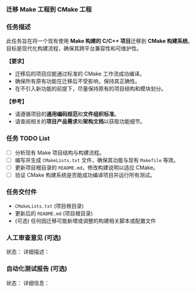 ### 迁移 Make 工程到 CMake 工程

### 任务描述
此任务旨在将一个现有使用 **Make 构建的 C/C++ 项目**迁移到 **CMake 构建系统**。目标是现代化构建流程，确保其跨平台兼容性和可维护性。

**【要求】**
- 迁移后的项目应能通过标准的 CMake 工作流成功编译。
- 确保所有原有功能在迁移后不受影响，保持其正确性。
- 在不引入新功能的前提下，尽量保持原有的项目结构和模块划分。

**【参考】**
- 请遵循项目的**通用编码规范**和**文件组织标准**。
- 请查阅相关的**项目产品需求**和**架构文档**以获取功能细节。


### 任务 TODO List
- [ ] 分析现有 Make 项目结构与构建流程。
- [ ] 编写并生成 `CMakeLists.txt` 文件，确保其功能与现有 `Makefile` 等效。
- [ ] 更新项目根目录的 `README.md`，修改构建说明以适应 CMake。
- [ ] 验证 CMake 构建系统是否能成功编译项目并运行所有测试。

### 任务交付件
- `CMakeLists.txt` (项目根目录)
- 更新后的 `README.md` (项目根目录)
- (可选) 任何因迁移可能新增或调整的构建相关脚本或配置文件

### 人工审查意见 (可选)
状态：
详细描述：

### 自动化测试报告 (可选)
状态：
详细信息：